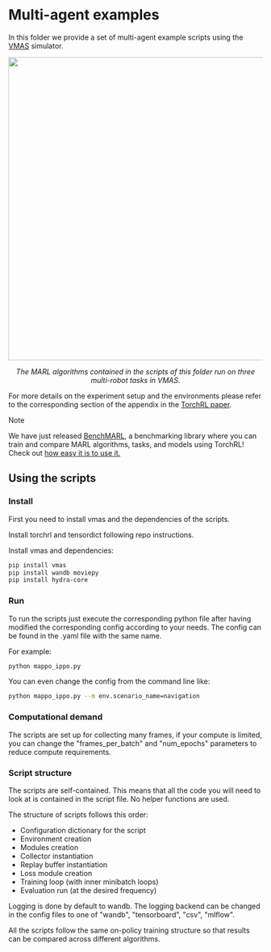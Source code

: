 # Multi-agent examples

In this folder we provide a set of multi-agent example scripts using the [VMAS](https://github.com/proroklab/VectorizedMultiAgentSimulator) simulator.

<p align="center">
<img src="https://pytorch.s3.amazonaws.com/torchrl/github-artifacts/img/marl_vmas.png" width="600px">
</p>

<center><i>The MARL algorithms contained in the scripts of this folder run on three multi-robot tasks in VMAS.</i></center>

For more details on the experiment setup and the environments please refer to the corresponding section of the appendix in the [TorchRL paper](https://arxiv.org/abs/2306.00577).

> [!NOTE]  
> We have just released [BenchMARL](https://github.com/facebookresearch/BenchMARL), a benchmarking library where you 
> can train and compare MARL algorithms, tasks, and models using TorchRL!
> Check out [how easy it is to use it.](https://colab.research.google.com/github/facebookresearch/BenchMARL/blob/main/notebooks/run.ipynb)


## Using the scripts

### Install

First you need to install vmas and the dependencies of the scripts.

Install torchrl and tensordict following repo instructions.

Install vmas and dependencies:

```bash
pip install vmas
pip install wandb moviepy
pip install hydra-core
```

### Run

To run the scripts just execute the corresponding python file after having modified the corresponding config 
according to your needs.
The config can be found in the .yaml file with the same name.

For example:
```bash
python mappo_ippo.py
```

You can even change the config from the command line like:

```bash
python mappo_ippo.py --m env.scenario_name=navigation
```

### Computational demand
The scripts are set up for collecting many frames, if your compute is limited, you can change the "frames_per_batch" 
and "num_epochs" parameters to reduce compute requirements.

### Script structure

The scripts are self-contained.
This means that all the code you will need to look at is contained in the script file. 
No helper functions are used.

The structure of scripts follows this order:
- Configuration dictionary for the script
- Environment creation
- Modules creation
- Collector instantiation
- Replay buffer instantiation
- Loss module creation
- Training loop (with inner minibatch loops)
- Evaluation run (at the desired frequency)

Logging is done by default to wandb.
The logging backend can be changed in the config files to one of "wandb", "tensorboard", "csv", "mlflow".

All the scripts follow the same on-policy training structure so that results can be compared across different algorithms.
